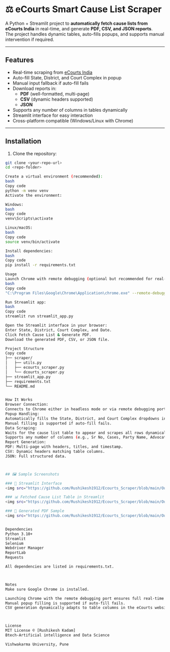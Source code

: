 # ⚖️ eCourts Smart Cause List Scraper

A Python + Streamlit project to **automatically fetch cause lists from eCourts India** in real-time, and generate **PDF, CSV, and JSON reports**.  
The project handles dynamic tables, auto-fills popups, and supports manual intervention if required.

---

## Features

- Real-time scraping from [eCourts India](https://services.ecourts.gov.in/ecourtindia_v6/?p=cause_list/)
- Auto-fill State, District, and Court Complex in popup
- Manual input fallback if auto-fill fails
- Download reports in:
  - **PDF** (well-formatted, multi-page)
  - **CSV** (dynamic headers supported)
  - **JSON**
- Supports any number of columns in tables dynamically
- Streamlit interface for easy interaction
- Cross-platform compatible (Windows/Linux with Chrome)

---

## Installation

1. Clone the repository:

```bash
git clone <your-repo-url>
cd <repo-folder>

Create a virtual environment (recommended):
bash
Copy code
python -m venv venv
Activate the environment:

Windows:
bash
Copy code
venv\Scripts\activate

Linux/macOS:
bash
Copy code
source venv/bin/activate

Install dependencies:
bash
Copy code
pip install -r requirements.txt

Usage
Launch Chrome with remote debugging (optional but recommended for real-time scraping):
bash
Copy code
"C:\Program Files\Google\Chrome\Application\chrome.exe" --remote-debugging-port=9222 --user-data-dir="C:/chrome-debug"

Run Streamlit app:
bash
Copy code
streamlit run streamlit_app.py

Open the Streamlit interface in your browser:
Enter State, District, Court Complex, and Date.
Click Fetch Cause List & Generate PDF.
Download the generated PDF, CSV, or JSON file.

Project Structure
Copy code
├── scraper/
│   ├── utils.py
│   ├── ecourts_scraper.py
│   └── dcourts_scraper.py
├── streamlit_app.py
├── requirements.txt
└── README.md


How It Works
Browser Connection:
Connects to Chrome either in headless mode or via remote debugging port.
Popup Handling:
Automatically fills the State, District, and Court Complex dropdowns in the eCourts website popup.
Manual filling is supported if auto-fill fails.
Data Scraping:
Waits for the cause list table to appear and scrapes all rows dynamically.
Supports any number of columns (e.g., Sr No, Cases, Party Name, Advocate, etc.).
Report Generation:
PDF: Multi-page with headers, titles, and timestamp.
CSV: Dynamic headers matching table columns.
JSON: Full structured data.



## 🖼️ Sample Screenshots

### 🧪 Streamlit Interface  
<img src="https://github.com/Rushikesh1912/Ecourts_Scraper/blob/main/Output%20Screenshots/streamlit_ui.jpg?raw=true" width="700"/>

### 📊 Fetched Cause List Table in Streamlit  
<img src="https://github.com/Rushikesh1912/Ecourts_Scraper/blob/main/Output%20Screenshots/fetched_results.jpg?raw=true" width="700"/>

### 📄 Generated PDF Sample  
<img src="https://github.com/Rushikesh1912/Ecourts_Scraper/blob/main/Output%20Screenshots/sample_pdf.jpg?raw=true" width="700"/>


Dependencies
Python 3.10+
Streamlit
Selenium
Webdriver Manager
ReportLab
Requests

All dependencies are listed in requirements.txt.



Notes
Make sure Google Chrome is installed.

Launching Chrome with the remote debugging port ensures full real-time scraping.
Manual popup filling is supported if auto-fill fails.
CSV generation dynamically adapts to table columns in the eCourts website.



License
MIT License © [Rushikesh Kadam]
Btech-Artificial intelligence and Data Science

Vishwakarma University, Pune



